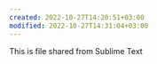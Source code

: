 ```yaml
---
created: 2022-10-27T14:20:51+03:00
modified: 2022-10-27T14:31:04+03:00
---
```


This is file shared from Sublime Text

